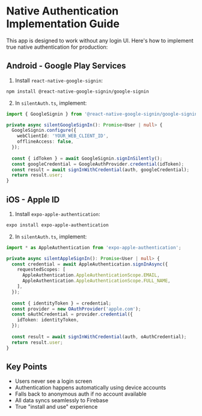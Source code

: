 # Native Authentication Implementation Guide

This app is designed to work without any login UI. Here's how to implement true native authentication for production:

## Android - Google Play Services

1. Install `react-native-google-signin`:
```bash
npm install @react-native-google-signin/google-signin
```

2. In `silentAuth.ts`, implement:
```typescript
import { GoogleSignin } from '@react-native-google-signin/google-signin';

private async silentGoogleSignIn(): Promise<User | null> {
  GoogleSignin.configure({
    webClientId: 'YOUR_WEB_CLIENT_ID',
    offlineAccess: false,
  });
  
  const { idToken } = await GoogleSignin.signInSilently();
  const googleCredential = GoogleAuthProvider.credential(idToken);
  const result = await signInWithCredential(auth, googleCredential);
  return result.user;
}
```

## iOS - Apple ID

1. Install `expo-apple-authentication`:
```bash
expo install expo-apple-authentication
```

2. In `silentAuth.ts`, implement:
```typescript
import * as AppleAuthentication from 'expo-apple-authentication';

private async silentAppleSignIn(): Promise<User | null> {
  const credential = await AppleAuthentication.signInAsync({
    requestedScopes: [
      AppleAuthentication.AppleAuthenticationScope.EMAIL,
      AppleAuthentication.AppleAuthenticationScope.FULL_NAME,
    ],
  });
  
  const { identityToken } = credential;
  const provider = new OAuthProvider('apple.com');
  const oAuthCredential = provider.credential({
    idToken: identityToken,
  });
  
  const result = await signInWithCredential(auth, oAuthCredential);
  return result.user;
}
```

## Key Points

- Users never see a login screen
- Authentication happens automatically using device accounts
- Falls back to anonymous auth if no account available
- All data syncs seamlessly to Firebase
- True "install and use" experience